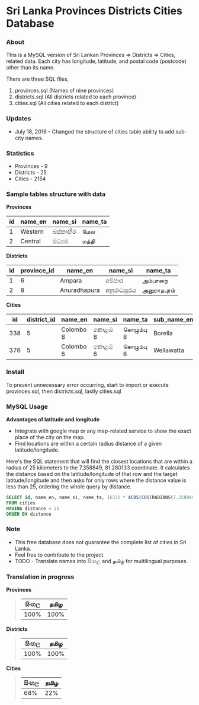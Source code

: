 # Sri Lanka Provinces Districts Cities Database


### About

This is a MySQL version of Sri Lankan Provinces => Districts => Cities, related data. Each city has longitude, latitude, and postal code (postcode) other than its name.

There are three SQL files,
 1. provinces.sql (Names of nine provinces)
 2. districts.sql (All districts related to each province)
 3. cities.sql (All cities related to each district)


### Updates

* July 18, 2016 - Changed the structure of cities table ability to add sub-city names.


### Statistics

*  Provinces - 9
*  Districts - 25
*  Cities - 2154


### Sample tables structure with data

**Provinces**

| id  | name_en | name_si  | name_ta |
| --- | ------- | -------- | ------- |
| 1   | Western | බස්නාහිර  | மேல     |
| 2   | Central | මධ්‍යම   | மத்தி     |


**Districts**

| id  | province_id| name_en      | name_si      | name_ta      |
| --- | ---------- | ------------ | ------------ | ------------ |
| 1   | 6          | Ampara       | අම්පාර        | அம்பாறை      |
| 2   | 8          | Anuradhapura | අනුරාධපුරය    | அனுராதபுரம்     |


**Cities**

| id  | district_id | name_en   | name_si  | name_ta  | sub_name_en | sub_name_si | sub_name_ta | postcode | latitude  | longitude |
| --- | ---         | ---       | ---      | ---       | ---        | ---         | ---         | ---      | ---       | ---       |
| 338 | 5           | Colombo 8 | කොළඹ 8 | கொழும்பு 8 | Borella    | බොරැල්ල     | பொறளை    | 00800     | 6.914722  | 79.877778 |
| 376 | 5           | Colombo 6 | කොළඹ 6 | கொழும்பு 6 | Wellawatta | වැල්ලවත්ත   | வெள்ளவத்தை | 00600     | 6.874657  | 79.860483 |


### Install

To prevent unnecessary error occurring, start to import or execute provinces.sql, then districts.sql, lastly cities.sql


### MySQL Usage

**Advantages of latitude and longitude**

* Integrate with google map or any map-related service to show the exact place of the city on the map.
* Find locations are within a certain radius distance of a given latitude/longitude.


Here's the SQL statement that will find the closest locations that are within a radius of 25 kilometers to the 7.358849, 81.280133 coordinate. It calculates the distance based on the latitude/longitude of that row and the target latitude/longitude and then asks for only rows where the distance value is less than 25, ordering the whole query by distance.

```SQL
SELECT id, name_en, name_si, name_ta, (6371 * ACOS(COS(RADIANS(7.358849)) * COS(RADIANS(latitude)) * COS(RADIANS(longitude) - RADIANS(81.280133)) + SIN(RADIANS(7.358849)) * SIN(RADIANS(latitude)))) AS distance
FROM cities
HAVING distance < 25
ORDER BY distance
```


### Note

* This free database does not guarantee the complete list of cities in Sri Lanka.
* Feel free to contribute to the project.
* TODO - Translate names into සිංහල and தமிழ் for multilingual purposes.


### Translation in progress

**Provinces**
> 
> | සිංහල | தமிழ |  
> | ---- | ---- |
> | 100% | 100% |

**Districts**
> 
> | සිංහල | தமிழ |  
> | ---- | ---- |
> | 100% | 100% |

**Cities**
> 
> | සිංහල | தமிழ |  
> | ---- | ---- |
> | 68% | 22% |

